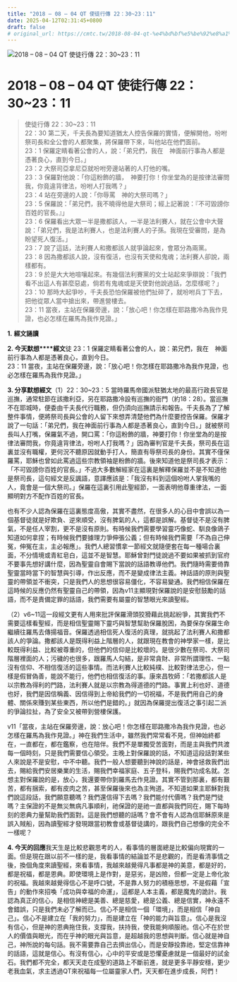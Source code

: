 ```yaml
---
title: "2018 – 08 – 04 QT 使徒行傳 22：30~23：11"
date: 2025-04-12T02:31:45+0800
draft: false
# original_url: https://cmtc.tw/2018-08-04-qt-%e4%bd%bf%e5%be%92%e8%a1%8c%e5%82%b3-22%ef%bc%9a3023%ef%bc%9a11
---
```


![2018 – 08 – 04 QT 使徒行傳 22：30\~23：11](/images/qt.jpg   "2018 – 08 – 04 QT 使徒行傳 22：30\~23：11")

# 2018 – 08 – 04 QT 使徒行傳 22：30\~23：11

> 使徒行傳 22：30\~23：11  
> 22：30 第二天，千夫長為要知道猶太人控告保羅的實情，便解開他，吩咐祭司長和全公會的人都聚集，將保羅帶下來，叫他站在他們面前。  
> 23：1 保羅定睛看著公會的人，說：「弟兄們，我在　神面前行事為人都是憑著良心，直到今日。」  
> 23：2 大祭司亞拿尼亞就吩咐旁邊站著的人打他的嘴。  
> 23：3 保羅對他說：「你這粉飾的牆，　神要打你！你坐堂為的是按律法審問我，你竟違背律法，吩咐人打我嗎？」  
> 23：4 站在旁邊的人說：「你辱罵　神的大祭司嗎？」  
> 23：5 保羅說：「弟兄們，我不曉得他是大祭司；經上記著說：『不可毀謗你百姓的官長。』」  
> 23：6 保羅看出大眾一半是撒都該人，一半是法利賽人，就在公會中大聲說：「弟兄們，我是法利賽人，也是法利賽人的子孫。我現在受審問，是為盼望死人復活。」  
> 23：7 說了這話，法利賽人和撒都該人就爭論起來，會眾分為兩黨。  
> 23：8 因為撒都該人說，沒有復活，也沒有天使和鬼魂；法利賽人卻說，兩樣都有。  
> 23：9 於是大大地喧嚷起來。有幾個法利賽黨的文士站起來爭辯說：「我們看不出這人有甚麼惡處，倘若有鬼魂或是天使對他說過話，怎麼樣呢？」  
> 23：10 那時大起爭吵，千夫長恐怕保羅被他們扯碎了，就吩咐兵丁下去，把他從眾人當中搶出來，帶進營樓去。  
> 23：11 當夜，主站在保羅旁邊，說：「放心吧！你怎樣在耶路撒冷為我作見證，也必怎樣在羅馬為我作見證。」

**1.** **經文誦讀**

**2. 今天默想****經文**徒 23：1 保羅定睛看著公會的人，說：弟兄們，我在　神面前行事為人都是憑著良心，直到今日。  
23：11 當夜，主站在保羅旁邊，說：「放心吧！你怎樣在耶路撒冷為我作見證，也必怎樣在羅馬為我作見證。」

**3. 分享默想經文**（1）22：30\~23：5 當時羅馬帝國派駐猶太地的最高行政長官是巡撫，通常駐節在該撒利亞，另在耶路撒冷設有巡撫的衙門（約18：28）。當巡撫不在耶城時，便委由千夫長代行職務，但仍須向巡撫請示和報告。千夫長為了了解整件事情，便將祭司長與公會的人留下來想弄清楚他們為什麼要控告保羅。保羅才說了一句話：「弟兄們，我在神面前行事為人都是憑著良心，直到今日。」就被祭司長叫人打嘴，保羅氣不過，開口罵：「你這粉飾的牆，神要打你！你坐堂為的是按律法審問我，你竟違背律法，吩咐人打我嗎？」因為審判官是千夫長，祭司長在這裏並沒有職權，更何況不聽原因就動手打人，簡直有辱祭司長的身份。其實不僅保羅罵，耶穌也曾如此罵過這些宗教領袖是粉飾的牆。後來知道他是祭司長才表示：「不可毀謗你百姓的官長。」不過大多數解經家在這裏是解釋保羅並不是不知道他是祭司長，這句經文是反諷語，意譯應該是：「我沒有料到這個吩咐人掌我嘴的人，竟會是一個大祭司。」保羅在這裏引用此聖經節，一面表明他尊重律法，一面顯明對方不配作百姓的官長。

也有不少人認為保羅在這裏態度高傲，其實不盡然，在很多人的心目中會誤以為一個基督徒就是好欺負、逆來順受，沒有脾氣的人，這都是誤解。基督徒不是沒有脾氣，不是任人宰割，更不是沒有原則。有時候我們需要學習靈巧像蛇、馴良像鴿子知道如何拿捏；有時候我們要據理力爭伸張公義；但有時候我們需要「不為自己伸冤，伸冤在主，主必報應」。我們人總習慣拿一節經文就隨便套在每一種場合裏面，不分情境或青紅皂白，這並不是智慧。耶穌曾對門徒說過不要如果被抓到官府不要事先想好講什麼，因為聖靈自會賜下當說的話語教導他們。我們隨時需要倚靠聖靈當時當下的智慧與引導，作出反應，而不是變成律法主義。神話語的原則與聖靈的帶領並不衝突，只是我們人的思想很容易僵化，不容易變通。我們相信保羅在這時候的反應仍然有聖靈自己的帶領，因為v11主顯現對保羅說的是安慰鼓勵的話語，而不是責備定罪的話語，我們需要有屬靈的智慧眼光來讀聖經。

（2）v6\~11這一段經文更有人用來批評保羅滑頭狡猾藉此挑起紛爭，其實我們不需要這樣看聖經，而是相信聖靈賜下靈巧與智慧幫助保羅脫困，為要保存保羅生命繼續往羅馬去傳揚福音。保羅透過相信死人復活的真理，就挑起了法利賽人和撒都該人的爭論。撒都該人是既得利益上階層的人，就跟現在教會的神學家一樣，是比較既得利益、比較被尊重的，但他們的信仰是比較壞的。是很少數在祭司、大祭司階層裡面的人；污穢的也很多，跟羅馬人勾結，是非常貪財、非常所謂理性、一點沒有信仰、不相信復活的這些事情。而法利賽人比較純樸、比較對律法忠心，但一樣是假冒偽善，能說不能行，他們也相信復活的事。康來昌牧師：「若撒都該人是以宗教為得利的門路，法利賽人就是以宗教為得道德的門路。事實上利也好、道德也好，我們是因信稱義、因信得到上帝給我們的一切祝福，不是我們用自己的身體、關係來賺到某些東西，所以他們是錯的。」就因為保羅提出復活之事引起二派的爭論拉扯，為了安全又被帶到營樓保護。

v11「當夜，主站在保羅旁邊，說：放心吧！你怎樣在耶路撒冷為我作見證，也必怎樣在羅馬為我作見證。」神在我們生活中，雖然我們常常看不見，但神始終都在，一直都在，都在鑑察，也在陪伴。我們不是單獨受苦面對，而是主與我們共渡每一個時刻，只是我們需要信心領受。主晚上對保羅說的話，不知道這段話對某些人來說是不是安慰，中不中聽。我們一般人想要聽到神說的話是，神會拯救我們出去，賜給我們安居樂業的生活，賜我們幸福家庭、五子登科，賜我們功成名就。怎想主對保羅說的是，放心，我還要帶你到羅馬去作見證。其實不管到那裏，都有艱苦，都有捆索，都有皮肉之苦，甚至保羅後來也為主殉道。不知道如果主耶穌對我們說這段話，我們願意聽嗎？我們還信得下去嗎？我們能付代價嗎？我們是門徒嗎？主保證的不是無災無病凡事順利，祂保證的是祂一直都與我們同在，賜下每時刻的恩典力量幫助我們面對。這是我們想聽的話嗎？會不會有人認為信耶穌原來是誤入賊船，因為讀聖經才發現跟當初教會或基督徒講的，跟我們自己想像的完全不一樣呢？

**4. 今天的回應**我天生是比較悲觀思考的人，看事情的層面總是比較偏向現實的一面。但是現在跟以前不一樣的是，我看事情的結論並不是悲觀的，而是看清事情之後，換個角度來讀聖經，來看事情，我越來越覺得凡事都是神的美意，都是好的，都是祝福，都是恩典。即使環境上是作對，是惡劣，是凶險，但都一定是上帝化妝的祝福。我越來越覺得信心不是呼口號，不是靠人努力的積極思想，不是假藉「宣告」的動作來招喚「成功與幸福的命運」，這都是人本主義，都是魔鬼的詭計。我認為真正的信心，是相信神總是美善、總是慈愛，總是公義、總是信實，神永遠不會錯誤，只是我們未必了解而已。信心不是相信一個「環境」，而是相信「神自己」。信心不是建立在「我的努力」，而是建立在「神的能力與旨意」。信心是我沒有信心，但是神的恩典拖住我，支撐我，扶持我，使我能夠順服祂。信心不在於世人的價值與眼光，而在乎神的眼光與旨意，是超越我的思想與判斷。信心就是神自己，神所說的每句話。我不需要靠自己去擠出信心，而是安靜投靠祂，堅定信靠神的話語，這就是信心。有沒有信心，心中的平安或是恐懼憂慮就是一個最好的試金石。我們都不完全，都天天走在成聖的道路上不斷前進，就是更多平靜安穩，更少老我血氣，求主透過QT來祝福每一位屬靈家人們，天天都在進步成長，阿們！
